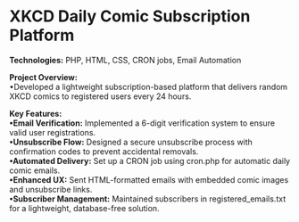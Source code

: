 # XKCD Daily Comic Subscription Platform
<b>Technologies:</b> PHP, HTML, CSS, CRON jobs, Email Automation

<b>Project Overview:</b>
<br>
•Developed a lightweight subscription-based platform that delivers random XKCD comics to registered users every 24 hours.

<b>Key Features:</b>
<br>
**•Email Verification:** Implemented a 6-digit verification system to ensure valid user registrations.
<br>
**•Unsubscribe Flow:** Designed a secure unsubscribe process with confirmation codes to prevent accidental removals.
<br>
**•Automated Delivery:** Set up a CRON job using cron.php for automatic daily comic emails.
<br>
**•Enhanced UX:** Sent HTML-formatted emails with embedded comic images and unsubscribe links.
<br>
**•Subscriber Management:** Maintained subscribers in registered_emails.txt for a lightweight, database-free solution.
